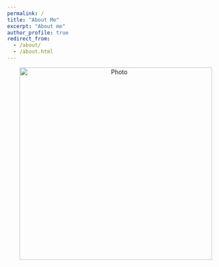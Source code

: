 ```yaml
---
permalink: /
title: "About Me"
excerpt: "About me"
author_profile: true
redirect_from: 
  - /about/
  - /about.html
---
```


<p align="center">
  <img src="https://about.rdh.asia/images/about.png?raw=true" alt="Photo" style="width: 450px;"/>
</p>
